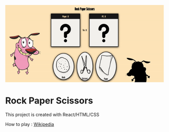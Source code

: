 ![Gif](/ReadmeFiles/ezgif.com-gif-maker%20(2).gif)
# Rock Paper Scissors

This project is created with React/HTML/CSS

How to play : [Wikipedia](https://en.wikipedia.org/wiki/Rock_paper_scissors)

